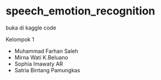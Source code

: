 # speech_emotion_recognition

buka di kaggle code

Kelompok 1
- Muhammad Farhan Saleh
- Mirna Wati K.Beluano
- Sophia Imawaty AR
- Satria Bintang Pamungkas

